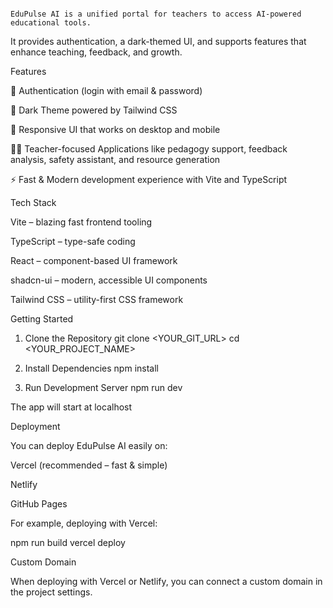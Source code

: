                                                                                                                                                                   EduPulse AI is a unified portal for teachers to access AI-powered educational tools.
It provides authentication, a dark-themed UI, and supports features that enhance teaching, feedback, and growth.

Features

🔐 Authentication (login with email & password)

🖤 Dark Theme powered by Tailwind CSS

📱 Responsive UI that works on desktop and mobile

🧑‍🏫 Teacher-focused Applications like pedagogy support, feedback analysis, safety assistant, and resource generation

⚡ Fast & Modern development experience with Vite and TypeScript

Tech Stack

Vite – blazing fast frontend tooling

TypeScript – type-safe coding

React – component-based UI framework

shadcn-ui – modern, accessible UI components

Tailwind CSS – utility-first CSS framework

Getting Started
1. Clone the Repository
git clone <YOUR_GIT_URL>
cd <YOUR_PROJECT_NAME>

2. Install Dependencies
npm install

3. Run Development Server
npm run dev


The app will start at localhost 

Deployment

You can deploy EduPulse AI easily on:

Vercel (recommended – fast & simple)

Netlify

GitHub Pages

For example, deploying with Vercel:

npm run build
vercel deploy

Custom Domain

When deploying with Vercel or Netlify, you can connect a custom domain in the project settings.
